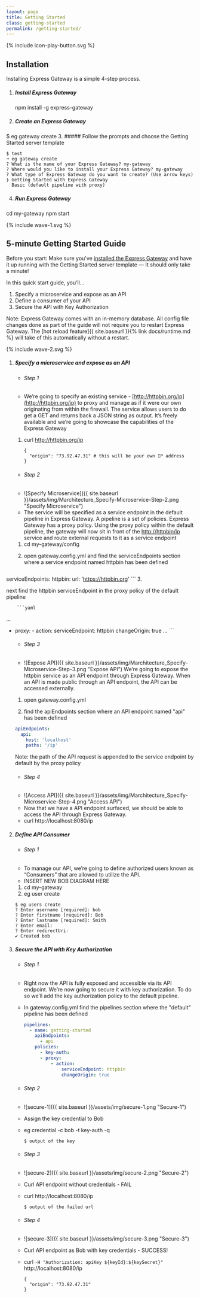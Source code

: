 ```yaml
---
layout: page
title: Getting Started
class: getting-started
permalink: /getting-started/
---
```

<section class="screencast-feature">
  <div class="video-border moveback">
  </div>
  <div class="video-container">
  </div>
  {% include icon-play-button.svg %}
</section>

<article class="getting-started-wrapper">
<section class="page-section-normal shape-style flex-column pseudo-wrapper" markdown="1">

## Installation

Installing Express Gateway is a simple 4-step process.

1. ##### Install Express Gateway
    <span class="codeHighlight">npm install -g express-gateway</span>
2. ##### Create an Express Gateway
  <span class="codeHighlight"> $ eg gateway create</span>
3. ##### Follow the prompts and choose the Getting Started server template
```shell
$ test
➜ eg gateway create
? What is the name of your Express Gateway? my-gateway
? Where would you like to install your Express Gateway? my-gateway
? What type of Express Gateway do you want to create? (Use arrow keys)
❯ Getting Started with Express Gateway
  Basic (default pipeline with proxy)
```
4. ##### Run Express Gateway
  <span class="codeHighlight">cd my-gateway</span>
  <span class="codeHighlight">npm start</span>


</section>
<div class="svg-fix">{% include wave-1.svg %}</div>
<section class="page-section-blue flex-column pseudo-wrapper quickstart" markdown="1">

## 5-minute Getting Started Guide

Before you start: Make sure you've [installed the Express Gateway](#installation) and have it up running with the Getting Started server template — It should only take a minute!

In this quick start guide, you’ll...

1. Specify a microservice and expose as an API
2. Define a consumer of your API
3. Secure the API with Key Authorization

Note: Express Gateway comes with an in-memory database.  All config file changes done as part of the guide will not require you to restart Express Gateway.  The [hot reload feature]{{ site.baseurl }}{% link docs/runtime.md %} will take of this automatically without a restart.
</section>
<div class="svg-fix">{% include wave-2.svg %}</div>

<section class="page-section-normal shape-style shape-style-large flex-column pseudo-wrapper" markdown="1">

1. ##### Specify a microservice and expose as an API
    - ###### Step 1
    - We’re going to specify an existing service - [http://httpbin.org/ip](http://httpbin.org/ip) to proxy and manage as if it were our own originating from within the firewall. The service allows users to do get a GET and returns back a JSON string as output. It’s freely available and we’re going to showcase the capabilities of the Express Gateway

    1. <span class="codeHighlight">curl http://httpbin.org/ip</span>

        ```shell
        {
          "origin": "73.92.47.31" # this will be your own IP address
        }
        ```

    - ###### Step 2
    - ![Specify Microservice]({{ site.baseurl }}/assets/img/Marchitecture_Specify-Microservice-Step-2.png "Specify Microservice")
    - The service will be specified as a service endpoint in the default pipeline in Express Gateway.  A pipeline is a set of policies.  Express Gateway has a proxy policy.  Using the proxy policy within the default pipeline, the gateway will now sit in front of the [http://httpbin/ip](http://httpbin/ip) service and route external requests to it as a service endpoint
    1. <span class="codeHighlight">cd my-gateway/config</span>
    2. <p>open <span class="codeHighlight">gateway.config.yml</span> and find the <span class="codeHighlight"> serviceEndpoints</span> section where a service endpoint named <span class="codeHighlight">httpbin</span> has been defined</p>
    ```yaml
serviceEndpoints:
  httpbin:
    url: 'https://httpbin.org'
    ```
    3. <p>next find the <span class="codeHighlight">httpbin serviceEndpoint</span> in the <span class="codeHighlight">proxy</span> policy of the <span class="codeHighlight">default</span> pipeline</p>

        ```yaml
...
 - proxy:
          - action:
              serviceEndpoint: httpbin
              changeOrigin: true
...
        ```

    -  ###### Step 3
    - ![Expose API]({{ site.baseurl }}/assets/img/Marchitecture_Specify-Microservice-Step-3.png "Expose API")
    We’re going to expose the httpbin service as an API endpoint through Express Gateway. When an API is made public through an API endpoint, the API can be accessed externally.
    1. <p>open <span class="codeHighlight">gateway.config.yml</span></p>
    2. <p>find the <span class="codeHighlight"> apiEndpoints</span> section where an API endpoint named "api" has been defined</p>
    ```yaml
    apiEndpoints:
      api:
        host: 'localhost'
        paths: '/ip'
    ```
    Note: the path of the API request is appended to the service endpoint by default by the proxy policy

    - ###### Step 4
    - ![Access API]({{ site.baseurl }}/assets/img/Marchitecture_Specify-Microservice-Step-4.png "Access API")
    - Now that we have a API endpoint surfaced, we should be able to access the API through Express Gateway.
    - <span class="codeHighlight">curl http://localhost:8080/ip</span>

2. ##### Define API Consumer
    - ###### Step 1
    - To manage our API, we’re going to define authorized users known as “Consumers” that are allowed to utilize the API.
    - INSERT NEW BOB DIAGRAM HERE
    1. <span class="codeHighlight">cd my-gateway</span>
    2. <span class="codeHighlight">eg user create</span>
    ```shell
    $ eg users create
    ? Enter username [required]: bob
    ? Enter firstname [required]: Bob
    ? Enter lastname [required]: Smith
    ? Enter email:
    ? Enter redirectUri:
    ✔ Created bob
    ```

3. ##### Secure the API with Key Authorization
    - ###### Step 1
    - Right now the API is fully exposed and accessible via its API endpoint. We’re now going to secure it with key authorization. To do so we’ll add the key authorization policy to the default pipeline.
    - In <span class="codeHighlight">gateway.config.yml</span> find the <span class="codeHighlight"> pipelines</span> section where the "default" pipeline has been defined

        ```yaml
        pipelines:
          - name: getting-started
            apiEndpoints:
              - api
            policies:
              - key-auth:
              - proxy:
                  - action:
                      serviceEndpoint: httpbin
                      changeOrigin: true
        ```

    - ###### Step 2
    - ![secure-1]({{ site.baseurl }}/assets/img/secure-1.png "Secure-1")
    - Assign the key credential to Bob
    - <span class="codeHighlight">eg credential -c bob -t key-auth -q</span>

        ```shell
        $ output of the key
        ```
    - ###### Step 3
    - ![secure-2]({{ site.baseurl }}/assets/img/secure-2.png "Secure-2")
    - Curl API endpoint without credentials - FAIL
    - <span class="codeHighlight">curl http://localhost:8080/ip</span>

        ```shell
        $ output of the failed url
        ```
    - ###### Step 4
    -   ![secure-3]({{ site.baseurl }}/assets/img/secure-3.png "Secure-3")
    - Curl API endpoint as Bob with key credentials - SUCCESS!
    - <span class="codeHighlight">curl `-H "Authorization: apiKey ${keyId}:${keySecret}"` http://localhost:8080/ip</span>
        ```shell
        {
          "origin": "73.92.47.31"
        }
        ```

</section>
</article>
